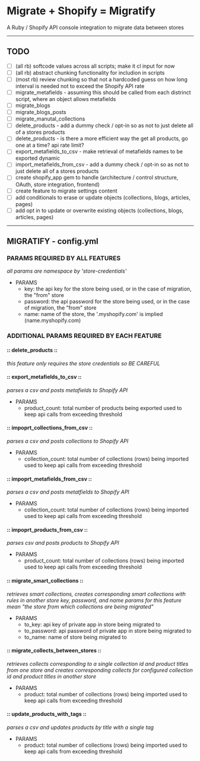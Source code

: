 # Migrate + Shopify = Migratify #
A Ruby / Shopify API console integration to migrate data between stores 
- - - -

## TODO ##
- [ ] (all rb) softcode values across all scripts; make it cl input for now
- [ ] (all rb) abstract chunking functionality for includion in scripts
- [ ] (most rb) review chunking so that not a hardcoded guess on how long interval is needed not to exceed the Shopify API rate 
- [ ] migrate\_metafields - assuming this should be called from each distrinct script, where an object allows metafields
- [ ] migrate\_blogs
- [ ] migrate\_blogs_posts
- [ ] migrate\_manutal\_collections
- [ ] delete\_products - add a dummy check / opt-in so as not to just delete all of a stores products
- [ ] delete\_products - is there a more efficient way the get all products, go one at a time? api rate limit? 
- [ ] export\_metafields\_to\_csv - make retrieval of metafields names to be exported dynamic 
- [ ] import\_metafields\_from\_csv - add a dummy check / opt-in so as not to just delete all of a stores products
- [ ] create shopify\_app gem to handle (architecture / control structure, OAuth, store integration, frontend)
- [ ] create feature to migrate settings content
- [ ] add conditionals to erase or update objects (collections, blogs, articles, pages)
- [ ] add opt in to update or overwrite existing objects (collections, blogs, articles, pages)
- - - -

## MIGRATIFY - config.yml ##

### PARAMS REQUIRED BY ALL FEATURES ###
*all params are namespace by 'store-credentials'*
* PARAMS
  * key: the api key for the store being used, or in the case of migration, the "from" store
  * password: the api password for the store being used, or in the case of migration, the "from" store
  * name: name of the store, the '.myshopify.com' is implied (name.myshopify.com)

### ADDITIONAL PARAMS REQUIRED BY EACH FEATURE ###
#### :: delete\_products :: ####
*this feature only requires the store credentials so BE CAREFUL*

#### :: export\_metafields\_to\_csv ::  ####
*parses a csv and posts metafields to Shopify API*
* PARAMS
  * product\_count: total number of products being exported used to keep api calls from exceeding threshold

#### :: impoprt\_collections\_from\_csv :: ####
*parses a csv and posts collections to Shopify API*
* PARAMS
  * collection\_count: total number of collections (rows) being imported used to keep api calls from exceeding threshold

#### :: impoprt\_metafields\_from\_csv :: #### 
*parses a csv and posts metatfields to Shopify API*
* PARAMS
  * collection\_count: total number of collections (rows) being imported used to keep api calls from exceeding threshold

#### :: impoprt\_products\_from\_csv :: #### 
*parses csv and posts products to Shopify API*
* PARAMS
  * product\_count: total number of collections (rows) being imported used to keep api calls from exceeding threshold

#### :: migrate\_smart\_collections :: ####
*retrieves smart collections, creates corresponding smart collections with rules in another store*
*key, password, and name params for this feature mean "the store from which collections are being migrated"*
* PARAMS
  * to\_key: api key of private app in store being migrated to
  * to\_password: api password of private app in store being migrated to
  * to\_name: name of store being migrated to

#### :: migrate\_collects\_between\_stores :: ####
*retrieves collects corresponding to a single collection id and product titles from one store and creates corresponding*
*collects for configured collection id and product titles in another store*
* PARAMS
  * product: total number of collections (rows) being imported used to keep api calls from exceeding threshold

#### :: update\_products\_with\_tags :: ####
*parses a csv and updates products by title with a single tag*
* PARAMS
  * product: total number of collections (rows) being imported used to keep api calls from exceeding threshold
